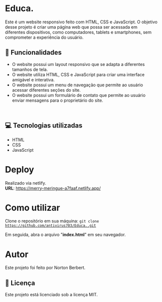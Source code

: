 # Educa.
Este é um website responsivo feito com HTML, CSS e JavaScript. O objetivo desse projeto é criar uma página web que possa ser acessada em diferentes dispositivos, como computadores, tablets e smartphones, sem comprometer a experiência do usuário.

## 🚀 **Funcionalidades** <br>
<ul>
<li>O website possui um layout responsivo que se adapta a diferentes tamanhos de tela.</li>
<li>O website utiliza HTML, CSS e JavaScript para criar uma interface amigável e interativa.</li>
<li>O website possui um menu de navegação que permite ao usuário acessar diferentes seções do site.</li>
<li>O website possui um formulário de contato que permite ao usuário enviar mensagens para o proprietário do site.</li>
</ul><br>

## 💻 **Tecnologias utilizadas** <br>
<ul>
<li>HTML</li>
<li>CSS</li>
<li>JavaScript</li>
</ul>

# Deploy <br>
Realizado via netlify.<br>
**URL**: https://merry-meringue-a7faaf.netlify.app/
<br>

# **Como utilizar** <br>

Clone o repositório em sua máquina:
<code>git clone https://github.com/antivirus703/Educa..git</code>
  
Em seguida, abra o arquivo "**index.html**" em seu navegador.

# Autor
Este projeto foi feito por Norton Berbert.

## :memo: Licença
Este projeto está licenciado sob a licença MIT.
